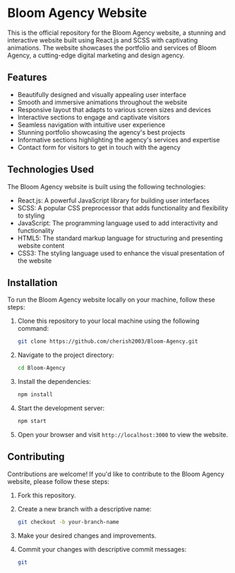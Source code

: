 # Bloom Agency Website

This is the official repository for the Bloom Agency website, a stunning and interactive website built using React.js and SCSS with captivating animations. The website showcases the portfolio and services of Bloom Agency, a cutting-edge digital marketing and design agency.

## Features

- Beautifully designed and visually appealing user interface
- Smooth and immersive animations throughout the website
- Responsive layout that adapts to various screen sizes and devices
- Interactive sections to engage and captivate visitors
- Seamless navigation with intuitive user experience
- Stunning portfolio showcasing the agency's best projects
- Informative sections highlighting the agency's services and expertise
- Contact form for visitors to get in touch with the agency

## Technologies Used

The Bloom Agency website is built using the following technologies:

- React.js: A powerful JavaScript library for building user interfaces
- SCSS: A popular CSS preprocessor that adds functionality and flexibility to styling
- JavaScript: The programming language used to add interactivity and functionality
- HTML5: The standard markup language for structuring and presenting website content
- CSS3: The styling language used to enhance the visual presentation of the website

## Installation

To run the Bloom Agency website locally on your machine, follow these steps:

1. Clone this repository to your local machine using the following command:

   ```bash
   git clone https://github.com/cherish2003/Bloom-Agency.git
   ```

2. Navigate to the project directory:

   ```bash
   cd Bloom-Agency
   ```

3. Install the dependencies:

   ```bash
   npm install
   ```

4. Start the development server:

   ```bash
   npm start
   ```

5. Open your browser and visit `http://localhost:3000` to view the website.

## Contributing

Contributions are welcome! If you'd like to contribute to the Bloom Agency website, please follow these steps:

1. Fork this repository.
2. Create a new branch with a descriptive name:

   ```bash
   git checkout -b your-branch-name
   ```

3. Make your desired changes and improvements.
4. Commit your changes with descriptive commit messages:

   ```bash
   git
